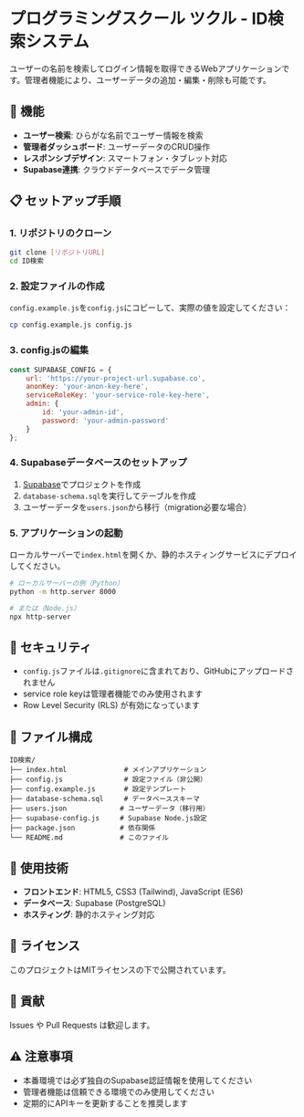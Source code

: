 # プログラミングスクール ツクル - ID検索システム

ユーザーの名前を検索してログイン情報を取得できるWebアプリケーションです。管理者機能により、ユーザーデータの追加・編集・削除も可能です。

## 🚀 機能

- **ユーザー検索**: ひらがな名前でユーザー情報を検索
- **管理者ダッシュボード**: ユーザーデータのCRUD操作
- **レスポンシブデザイン**: スマートフォン・タブレット対応
- **Supabase連携**: クラウドデータベースでデータ管理

## 📋 セットアップ手順

### 1. リポジトリのクローン

```bash
git clone [リポジトリURL]
cd ID検索
```

### 2. 設定ファイルの作成

`config.example.js`を`config.js`にコピーして、実際の値を設定してください：

```bash
cp config.example.js config.js
```

### 3. config.jsの編集

```javascript
const SUPABASE_CONFIG = {
    url: 'https://your-project-url.supabase.co',
    anonKey: 'your-anon-key-here',
    serviceRoleKey: 'your-service-role-key-here',
    admin: {
        id: 'your-admin-id',
        password: 'your-admin-password'
    }
};
```

### 4. Supabaseデータベースのセットアップ

1. [Supabase](https://supabase.com)でプロジェクトを作成
2. `database-schema.sql`を実行してテーブルを作成
3. ユーザーデータを`users.json`から移行（migration必要な場合）

### 5. アプリケーションの起動

ローカルサーバーで`index.html`を開くか、静的ホスティングサービスにデプロイしてください。

```bash
# ローカルサーバーの例（Python）
python -m http.server 8000

# または（Node.js）
npx http-server
```

## 🔐 セキュリティ

- `config.js`ファイルは`.gitignore`に含まれており、GitHubにアップロードされません
- service role keyは管理者機能でのみ使用されます
- Row Level Security (RLS) が有効になっています

## 📁 ファイル構成

```
ID検索/
├── index.html              # メインアプリケーション
├── config.js               # 設定ファイル（非公開）
├── config.example.js       # 設定テンプレート
├── database-schema.sql     # データベーススキーマ
├── users.json             # ユーザーデータ（移行用）
├── supabase-config.js     # Supabase Node.js設定
├── package.json           # 依存関係
└── README.md              # このファイル
```

## 🔧 使用技術

- **フロントエンド**: HTML5, CSS3 (Tailwind), JavaScript (ES6)
- **データベース**: Supabase (PostgreSQL)
- **ホスティング**: 静的ホスティング対応

## 📝 ライセンス

このプロジェクトはMITライセンスの下で公開されています。

## 🤝 貢献

Issues や Pull Requests は歓迎します。

## ⚠️ 注意事項

- 本番環境では必ず独自のSupabase認証情報を使用してください
- 管理者機能は信頼できる環境でのみ使用してください
- 定期的にAPIキーを更新することを推奨します